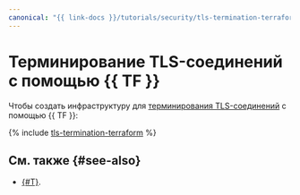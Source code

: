 ```yaml
---
canonical: "{{ link-docs }}/tutorials/security/tls-termination-terraform"
---
```


# Терминирование TLS-соединений с помощью {{ TF }}

Чтобы создать инфраструктуру для [терминирования TLS-соединений](index.md) c помощью {{ TF }}:

{% include [tls-termination-terraform](../../../_tutorials/security/tls-termination-terraform.md) %}

## См. также {#see-also}

* [{#T}](console.md).